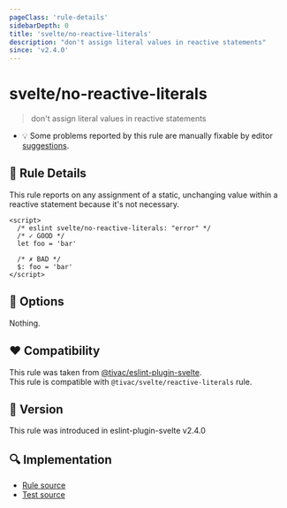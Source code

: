 ```yaml
---
pageClass: 'rule-details'
sidebarDepth: 0
title: 'svelte/no-reactive-literals'
description: "don't assign literal values in reactive statements"
since: 'v2.4.0'
---
```


# svelte/no-reactive-literals

> don't assign literal values in reactive statements

- :bulb: Some problems reported by this rule are manually fixable by editor [suggestions](https://eslint.org/docs/developer-guide/working-with-rules#providing-suggestions).

## :book: Rule Details

This rule reports on any assignment of a static, unchanging value within a reactive statement because it's not necessary.

<ESLintCodeBlock>

<!--eslint-skip-->

```svelte
<script>
  /* eslint svelte/no-reactive-literals: "error" */
  /* ✓ GOOD */
  let foo = 'bar'

  /* ✗ BAD */
  $: foo = 'bar'
</script>
```

</ESLintCodeBlock>

## :wrench: Options

Nothing.

## :heart: Compatibility

This rule was taken from [@tivac/eslint-plugin-svelte].  
This rule is compatible with `@tivac/svelte/reactive-literals` rule.

[@tivac/eslint-plugin-svelte]: https://github.com/tivac/eslint-plugin-svelte/

## :rocket: Version

This rule was introduced in eslint-plugin-svelte v2.4.0

## :mag: Implementation

- [Rule source](https://github.com/sveltejs/eslint-plugin-svelte/blob/main/src/rules/no-reactive-literals.ts)
- [Test source](https://github.com/sveltejs/eslint-plugin-svelte/blob/main/tests/src/rules/no-reactive-literals.ts)
